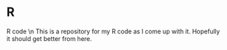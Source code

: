 # R
R code \n
This is a repository for my R code as I come up with it. Hopefully it should get better from here.
